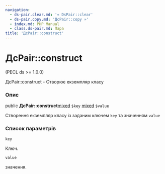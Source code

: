 ```yaml
---
navigation:
  - ds-pair.clear.md: '« DsPair::clear'
  - ds-pair.copy.md: 'ДсPair::copy »'
  - index.md: PHP Manual
  - class.ds-pair.md: Пара
title: 'ДсPair::construct'
---
```

# ДсPair::construct

(PECL ds >= 1.0.0)

ДсPair::construct - Створює екземпляр класу

### Опис

public **ДсPair::construct**[mixed](language.types.declarations.md#language.types.declarations.mixed) `$key` [mixed](language.types.declarations.md#language.types.declarations.mixed) `$value`

Створення екземпляр класу із заданим ключем `key` та значенням `value`

### Список параметрів

`key`

Ключ.

`value`

значення.
